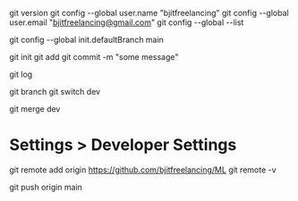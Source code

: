 git version
git config --global user.name "bjitfreelancing"
git config --global user.email "bjitfreelancing@gmail.com"
git config --global --list

git config --global init.defaultBranch main

git init
git add <file name>
git commit -m "some message"

git log

git branch <new branch>
git switch dev

git merge dev

# Settings > Developer Settings

git remote add origin https://github.com/bjitfreelancing/ML
git remote -v

git push origin main



